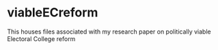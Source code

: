 # viableECreform
This houses files associated with my research paper on politically viable Electoral College reform
